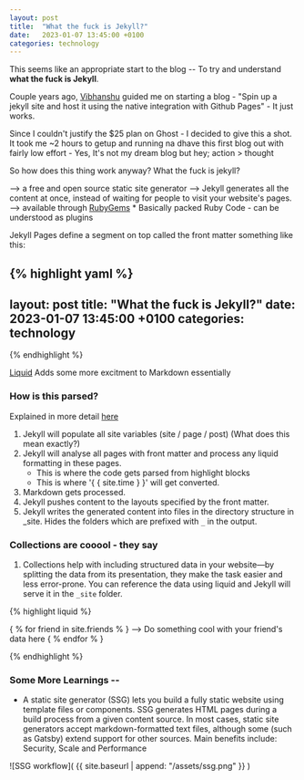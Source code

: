```yaml
---
layout: post
title:  "What the fuck is Jekyll?"
date:   2023-01-07 13:45:00 +0100
categories: technology
---
```



This seems like an appropriate start to the blog -- To try and understand **what the fuck is Jekyll**.

Couple years ago, [Vibhanshu](https://www.linkedin.com/in/vbmach/) guided me on starting a blog - "Spin up a jekyll site and host it using the native integration with Github Pages" - It just works. 

Since I couldn't justify the $25 plan on Ghost - I decided to give this a shot. It took me ~2 hours to getup and running na dhave this first blog out with fairly low effort - Yes, It's not my dream blog but hey; action > thought

So how does this thing work anyway? What the fuck is jekyll? 

--> a free and open source static site generator
--> Jekyll generates all the content at once, instead of waiting for people to visit your website's pages.
--> available through [RubyGems](https://guides.rubygems.org/rubygems-basics/)
    * Basically packed Ruby Code - can be understood as plugins 

Jekyll Pages define a segment on top called the front matter something like this:

{% highlight yaml %}
---
layout: post
title:  "What the fuck is Jekyll?"
date:   2023-01-07 13:45:00 +0100
categories: technology
---
{% endhighlight %}

[Liquid](https://shopify.github.io/liquid/basics/introduction/) Adds some more excitment to Markdown essentially

### How is this parsed? 
Explained in more detail [here](https://jekyllrb.com/tutorials/orderofinterpretation/)

1. Jekyll will populate all site variables (site / page / post) (What does this mean exactly?)   
2. Jekyll will analyse all pages with front matter and process any liquid formatting in these pages.   
    - This is where the code gets parsed from highlight 
    blocks    
    - This is where '{ { site.time } }' will get converted.   
3. Markdown gets processed.
4. Jekyll pushes content to the layouts specified by the front matter.
5. Jekyll writes the generated content into files in the directory structure in _site. Hides the folders which are prefixed with `_` in the output.


### Collections are cooool - they say
1. Collections help with including structured data in your website—by splitting the data from its presentation, they make the task easier and less error-prone. You can reference the data using liquid and Jekyll will serve it in the `_site` folder.

{% highlight liquid %}

{ % for friend in site.friends % }
--> Do something cool with your friend's data here
{ % endfor % }

{% endhighlight %}

### Some More Learnings --

* A static site generator (SSG) lets you build a fully static website using template files or components. SSG generates HTML pages during a build process from a given content source. In most cases, static site generators accept markdown-formatted text files, although some (such as Gatsby) extend support for other sources. Main benefits include: Security, Scale and Performance

![SSG workflow]( {{ site.baseurl | append: "/assets/ssg.png" }} )








